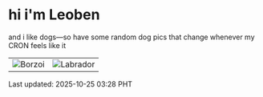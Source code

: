 # hi i'm Leoben

and i like dogs—so have some random dog pics that change whenever my CRON feels like it

|  |  |
|--------|----------|
| ![Borzoi](https://random-dog-vercel.vercel.app/api/random-borzoi?v=1761334120) | ![Labrador](https://random-dog-vercel.vercel.app/api/random-labrador?v=1761334120) |

Last updated: 2025-10-25 03:28 PHT
